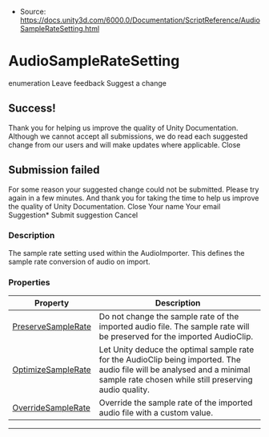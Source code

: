 * Source: https://docs.unity3d.com/6000.0/Documentation/ScriptReference/AudioSampleRateSetting.html

# AudioSampleRateSetting
enumeration
Leave feedback
Suggest a change
## Success!
Thank you for helping us improve the quality of Unity Documentation. Although we cannot accept all submissions, we do read each suggested change from our users and will make updates where applicable.
Close
## Submission failed
For some reason your suggested change could not be submitted. Please <a>try again</a> in a few minutes. And thank you for taking the time to help us improve the quality of Unity Documentation.
Close
Your name Your email Suggestion* Submit suggestion
Cancel
### Description
The sample rate setting used within the AudioImporter. This defines the sample rate conversion of audio on import.
### Properties
Property | Description  
---|---  
[PreserveSampleRate](https://docs.unity3d.com/6000.0/Documentation/ScriptReference/AudioSampleRateSetting.PreserveSampleRate.html) | Do not change the sample rate of the imported audio file. The sample rate will be preserved for the imported AudioClip.  
[OptimizeSampleRate](https://docs.unity3d.com/6000.0/Documentation/ScriptReference/AudioSampleRateSetting.OptimizeSampleRate.html) | Let Unity deduce the optimal sample rate for the AudioClip being imported. The audio file will be analysed and a minimal sample rate chosen while still preserving audio quality.  
[OverrideSampleRate](https://docs.unity3d.com/6000.0/Documentation/ScriptReference/AudioSampleRateSetting.OverrideSampleRate.html) | Override the sample rate of the imported audio file with a custom value.  
* * *
